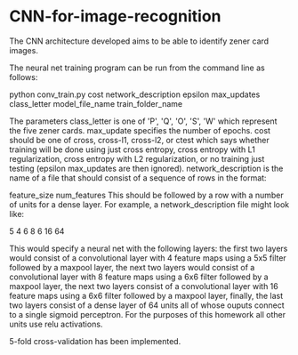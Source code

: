 # CNN-for-image-recognition

The CNN architecture developed aims to be able to identify zener card images.

The neural net training program can be run from the command line as follows:

python conv_train.py cost network_description epsilon max_updates class_letter model_file_name train_folder_name 

The parameters class_letter is one of 'P', 'Q', 'O', 'S', 'W' which represent the five zener cards. max_update specifies the number of epochs. cost should be one of cross, cross-l1, cross-l2, or ctest which says whether training will be done using just cross entropy, cross entropy with L1 regularization, cross entropy with L2 regularization, or no training just testing (epsilon max_updates are then ignored). network_description is the name of a file that should consist of a sequence of rows in the format:

feature_size num_features
This should be followed by a row with a number of units for a dense layer. For example, a network_description file might look like:

5 4
6 8
6 16
64

This would specify a neural net with the following layers: the first two layers would consist of a convolutional layer with 4 feature maps using a 5x5 filter followed by a maxpool layer, the next two layers would consist of a convolutional layer with 8 feature maps using a 6x6 filter followed by a maxpool layer, the next two layers consist of a convolutional layer with 16 feature maps using a 6x6 filter followed by a maxpool layer, finally, the last two layers consist of a dense layer of 64 units all of whose ouputs connect to a single sigmoid perceptron. For the purposes of this homework all other units use relu activations.

5-fold cross-validation has been implemented.

